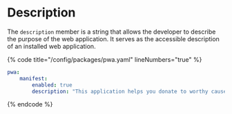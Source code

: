 # Description

The `description` member is a string that allows the developer to describe the purpose of the web application. It serves as the accessible description of an installed web application.

{% code title="/config/packages/pwa.yaml" lineNumbers="true" %}
```yaml
pwa:
    manifest:
        enabled: true
        description: "This application helps you donate to worthy causes."
```
{% endcode %}
